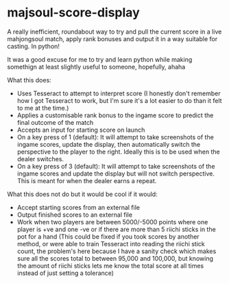# majsoul-score-display
A really inefficient, roundabout way to try and pull the current score in a live mahjongsoul match, apply rank bonuses and output it in a way suitable for casting. In python!

It was a good excuse for me to try and learn python while making somethign at least slightly useful to someone, hopefully, ahaha

What this does:

- Uses Tesseract to attempt to interpret score (I honestly don't remember how I got Tesseract to work, but I'm sure it's a lot easier to do than it felt to me at the time.)
- Applies a customisable rank bonus to the ingame score to predict the final outcome of the match
- Accepts an input for starting score on launch
- On a key press of 1 (default): It will attempt to take screenshots of the ingame scores, update the display, then automatically switch the perspective to the player to the right. Ideally this is to be used when the dealer switches.
- On a key press of 3 (default): It will attempt to take screenshots of the ingame scores and update the display but will not switch perspective. This is meant for when the dealer earns a repeat.

What this does not do but it would be cool if it would:

- Accept starting scores from an external file
- Output finished scores to an external file
- Work when two players are between 5000/-5000 points where one player is +ve and one -ve or if there are more than 5 riichi sticks in the pot for a hand (This could be fixed if you took scores by another method, or were able to train Tesseract into reading the riichi stick count, the problem's here because I have a sanity check which makes sure all the scores total to between 95,000 and 100,000, but knowing the amount of riichi sticks lets me know the total score at all times instead of just setting a tolerance)
